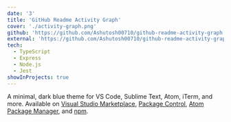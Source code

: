 ```yaml
---
date: '3'
title: 'GitHub Readme Activity Graph'
cover: './activity-graph.png'
github: 'https://github.com/Ashutosh00710/github-readme-activity-graph'
external: 'https://github.com/Ashutosh00710/github-readme-activity-graph'
tech:
  - TypeScript
  - Express
  - Node.js
  - Jest
showInProjects: true
---
```


A minimal, dark blue theme for VS Code, Sublime Text, Atom, iTerm, and more. Available on [Visual Studio Marketplace](https://marketplace.visualstudio.com/items?itemName=brittanychiang.halcyon-vscode), [Package Control](https://packagecontrol.io/packages/Halcyon%20Theme), [Atom Package Manager](https://atom.io/themes/halcyon-syntax), and [npm](https://www.npmjs.com/package/hyper-halcyon-theme).
